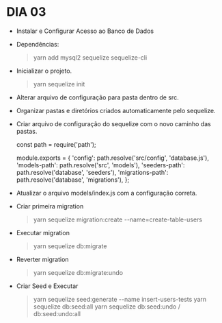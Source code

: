 # DIA 03

- Instalar e Configurar Acesso ao Banco de Dados

- Dependências:

  > yarn add mysql2 sequelize sequelize-cli

- Inicializar o projeto.

  > yarn sequelize init

- Alterar arquivo de configuração para pasta dentro de src.
- Organizar pastas e diretórios criados automaticamente pelo sequelize.
- Criar arquivo de configuração do sequelize com o novo caminho das pastas.

  const path = require('path');

  module.exports = {
  'config': path.resolve('src/config', 'database.js'),
  'models-path': path.resolve('src', 'models'),
  'seeders-path': path.resolve('database', 'seeders'),
  'migrations-path': path.resolve('database', 'migrations'),
  };

- Atualizar o arquivo models/index.js com a configuração correta.
- Criar primeira migration

  > yarn sequelize migration:create --name=create-table-users

- Executar migration

  > yarn sequelize db:migrate

- Reverter migration

  > yarn sequelize db:migrate:undo

- Criar Seed e Executar
  > yarn sequelize seed:generate --name insert-users-tests
  > yarn sequelize db:seed:all
  > yarn sequelize db:seed:undo / db:seed:undo:all
